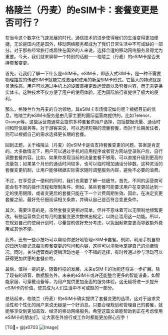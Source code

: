# 格陵兰（丹麦）的eSIM卡：套餐变更是否可行？

在当今这个数字化飞速发展的时代，通信技术的进步使得我们的生活变得更加便捷。无论是国内还是国外，移动网络服务都成为了我们日常生活中不可或缺的一部分。对于那些经常旅行或居住在国外的人来说，选择合适的移动网络服务显得尤为重要。今天，我们就来聊聊一个特别的话题——格陵兰（丹麦）的eSIM卡是否支持套餐变更。

首先，让我们了解一下什么是eSIM卡。eSIM卡，即嵌入式SIM卡，是一种不需要物理插拔的传统SIM卡就能完成激活和使用的新型SIM卡形式。它最大的特点就是灵活性高，用户可以通过手机上的设置直接更改运营商以及套餐内容，而无需更换实体卡。这种技术不仅方便了用户的使用体验，还为国际旅行者提供了极大的便利。

那么，格陵兰作为丹麦的自治领地，其eSIM卡市场情况如何呢？根据目前的信息，格陵兰的eSIM卡服务是由几家主要的国际运营商提供的，比如Telenor、Orange等。这些运营商通常会提供多种套餐供用户选择，包括数据流量、通话时间和短信服务等。对于游客来说，可以选择短期的流量套餐，而对于长期居住者，则可以根据自己的需求选择更长期的套餐。

回到正题，关于格陵兰（丹麦）的eSIM卡是否支持套餐变更的问题，答案是肯定的。大多数情况下，用户可以通过手机的应用程序或者官方网站登录账户后，自行调整套餐内容。比如，如果你发现当前的流量套餐不够用，可以直接升级到更高的流量包；如果某个月份的通话时间较多，也可以临时增加通话分钟数。这种灵活的套餐变更机制，让用户能够根据实际需求随时调整服务内容，避免不必要的浪费。

不过，在享受这一便利的同时，我们也需要了解一些细节。首先，不同的运营商可能会有不同的操作流程和限制条件。例如，某些套餐可能要求用户在变更前达到一定的使用期限，或者变更后的套餐只能在下一个计费周期生效。因此，在决定变更套餐之前，最好先仔细阅读相关条款，并确认自己是否符合变更条件。

其次，需要注意的是，虽然套餐变更相对简单，但并不意味着可以无限制地频繁更改。有些运营商会对每月的套餐变更次数做出规定，以防止滥用这一功能。所以，在规划自己的使用计划时，尽量提前做好充分考虑，以免因频繁变更而导致额外费用或其他不便。

此外，还有一些小技巧可以帮助你更好地管理eSIM卡套餐。例如，利用手机自带的日历功能记录每次套餐变更的时间和内容，这样可以清晰地掌握自己的消费情况。同时，关注运营商的促销活动也是一个不错的选择，有时候通过参与活动可以获得更加优惠的套餐价格。

最后，值得一提的是，随着科技的发展，未来eSIM卡的功能还将进一步扩展。除了现有的语音、数据服务外，未来的eSIM卡或许还能整合更多的智能设备，如智能家居、可穿戴设备等，为用户提供更加全面的服务体验。这无疑将进一步提升eSIM卡的价值，使其成为人们生活中不可或缺的一部分。

总结起来，格陵兰（丹麦）的eSIM卡确实提供了套餐变更的选项，这对于追求灵活性和个性化的用户来说无疑是一个好消息。只要合理规划和管理自己的套餐，就能够享受到更加高效、经济的移动网络服务。希望这篇文章能帮助到正在考虑使用eSIM卡的朋友们，让大家在外旅行或工作时都能更加得心应手！

[TG💪+ @jx0703 ![Image](https://github.com/user-attachments/assets/dbca1d08-cadb-493c-b0ec-ad6f7a83f270)]